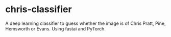 # chris-classifier

A deep learning classifier to guess whether the image is of Chris Pratt, Pine, Hemsworth or Evans.
Using fastai and PyTorch.
